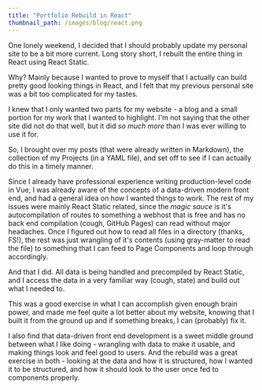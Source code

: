 ```yaml
---
title: "Portfolio Rebuild in React"
thumbnail_path: /images/blog/react.png
---
```


One lonely weekend, I decided that I should probably update my personal site to be a bit more current. Long story short, I rebuilt the entire thing in React using React Static.

Why? Mainly because I wanted to prove to myself that I actually can build pretty good looking things in React, and I felt that my previous personal site was a bit too complicated for my tastes.

I knew that I only wanted two parts for my website - a blog and a small portion for my work that I wanted to highlight. I'm not saying that the other site did not do that well, but it did _so much more_ than I was ever willing to use it for. 

So, I brought over my posts (that were already written in Markdown), the collection of my Projects (in a YAML file), and set off to see if I can actually do this in a timely manner.

Since I already have professional experience writing production-level code in Vue, I was already aware of the concepts of a data-driven modern front end, and had a general idea on how I wanted things to work. The rest of my issues were mainly React Static related, since the _magic sauce_ is it's autocompilation of routes to something a webhost that is free and has no back end compilation (cough, GitHub Pages) can read without major headaches. Once I figured out how to read all files in a directory (thanks, FS!), the rest was just wrangling of it's contents (using gray-matter to read the file) to something that I can feed to Page Components and loop through accordingly.

And that I did. All data is being handled and precompiled by React Static, and I access the data in a very familiar way (cough, state) and build out what I needed to.

This was a good exercise in what I can accomplish given enough brain power, and made me feel quite a lot better about my website, knowing that I built it from the ground up and if something breaks, I can (probably) fix it. 

I also find that data-driven front end development is a sweet middle ground between what I like doing - wrangling with data to make it usable, and making things look and feel good to users. And the rebuild was a great exercise in both - looking at the data and how it is structured, how I wanted it to be structured, and how it should look to the user once fed to components properly.

